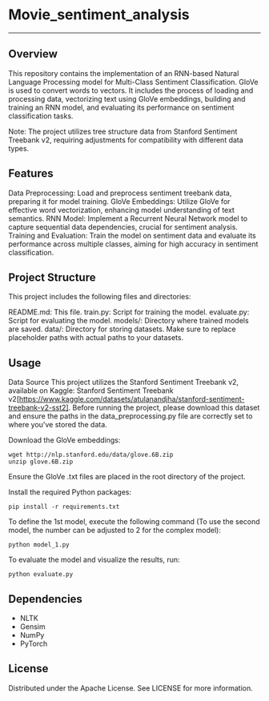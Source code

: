 # Movie_sentiment_analysis
---
## Overview

This repository contains the implementation of an RNN-based Natural Language Processing model for Multi-Class Sentiment Classification. GloVe is used to convert words to vectors. It includes the process of loading and processing data, vectorizing text using GloVe embeddings, building and training an RNN model, and evaluating its performance on sentiment classification tasks.

Note: The project utilizes tree structure data from Stanford Sentiment Treebank v2, requiring adjustments for compatibility with different data types.

## Features

Data Preprocessing: Load and preprocess sentiment treebank data, preparing it for model training.
GloVe Embeddings: Utilize GloVe for effective word vectorization, enhancing model understanding of text semantics.
RNN Model: Implement a Recurrent Neural Network model to capture sequential data dependencies, crucial for sentiment analysis.
Training and Evaluation: Train the model on sentiment data and evaluate its performance across multiple classes, aiming for high accuracy in sentiment classification.

## Project Structure

This project includes the following files and directories:

README.md: This file.
train.py: Script for training the model.
evaluate.py: Script for evaluating the model.
models/: Directory where trained models are saved.
data/: Directory for storing datasets. Make sure to replace placeholder paths with actual paths to your datasets.

## Usage

Data Source
This project utilizes the Stanford Sentiment Treebank v2, available on Kaggle: Stanford Sentiment Treebank v2[https://www.kaggle.com/datasets/atulanandjha/stanford-sentiment-treebank-v2-sst2]. Before running the project, please download this dataset and ensure the paths in the data_preprocessing.py file are correctly set to where you've stored the data.

Download the GloVe embeddings:
```
wget http://nlp.stanford.edu/data/glove.6B.zip
unzip glove.6B.zip
```
Ensure the GloVe .txt files are placed in the root directory of the project.

Install the required Python packages:
```
pip install -r requirements.txt
```
To define the 1st model, execute the following command (To use the second model, the number can be adjusted to 2 for the complex model):
```
python model_1.py
```
To evaluate the model and visualize the results, run:
```
python evaluate.py
```
## Dependencies

- NLTK
- Gensim
- NumPy
- PyTorch

## License
Distributed under the Apache License. See LICENSE for more information.


